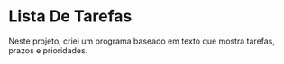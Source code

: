 # Lista De Tarefas
Neste projeto, criei um programa baseado em texto que mostra tarefas, prazos e prioridades.
